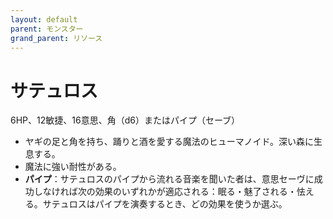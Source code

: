 ```yaml
---
layout: default
parent: モンスター
grand_parent: リソース
---
```


# サテュロス

6HP、12敏捷、16意思、角（d6）またはパイプ（セーブ）

- ヤギの足と角を持ち、踊りと酒を愛する魔法のヒューマノイド。深い森に生息する。
- 魔法に強い耐性がある。
- **パイプ**：サテュロスのパイプから流れる音楽を聞いた者は、意思セーヴに成功しなければ次の効果のいずれかが適応される：眠る・魅了される・怯える。サテュロスはパイプを演奏するとき、どの効果を使うか選ぶ。
